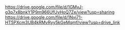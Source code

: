 https://drive.google.com/file/d/1GMvJ-g3p7x8bnkY1P9m966UfUvHoQ7Ze/view?usp=sharing
https://drive.google.com/file/d/1Nvj71-HT5PXcm3UB4kRMvRyy5kGeMqmf/view?usp=drive_link
